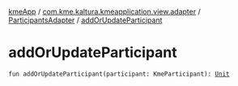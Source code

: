 [kmeApp](../../index.md) / [com.kme.kaltura.kmeapplication.view.adapter](../index.md) / [ParticipantsAdapter](index.md) / [addOrUpdateParticipant](./add-or-update-participant.md)

# addOrUpdateParticipant

`fun addOrUpdateParticipant(participant: KmeParticipant): `[`Unit`](https://kotlinlang.org/api/latest/jvm/stdlib/kotlin/-unit/index.html)